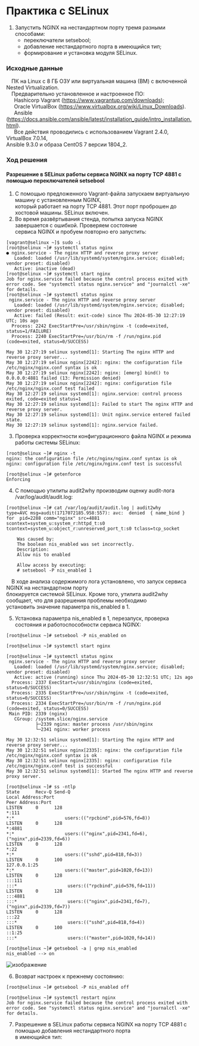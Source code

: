 # Практика с SELinux #
1. Запустить NGINX на нестандартном порту тремя разными способами:
   - переключатели setsebool;
   - добавление нестандартного порта в имеющийся тип;
   - формирование и установка модуля SELinux.
### Исходные данные ###
&ensp;&ensp;ПК на Linux c 8 ГБ ОЗУ или виртуальная машина (ВМ) с включенной Nested Virtualization.<br/>
&ensp;&ensp;Предварительно установленное и настроенное ПО:<br/>
&ensp;&ensp;&ensp;Hashicorp Vagrant (https://www.vagrantup.com/downloads);<br/>
&ensp;&ensp;&ensp;Oracle VirtualBox (https://www.virtualbox.org/wiki/Linux_Downloads).<br/>
&ensp;&ensp;&ensp;Ansible (https://docs.ansible.com/ansible/latest/installation_guide/intro_installation.html).<br/>
&ensp;&ensp;&ensp;Все действия проводились с использованием Vagrant 2.4.0, VirtualBox 7.0.14,<br/> Ansible 9.3.0 и образа CentOS 7 версии 1804_2.<br/> 
### Ход решения ###
#### Разрешение в SELinux работы сервиса NGINX на порту TCP 4881 с помощью переключателей setsebool ####
1. С помощью предложенного Vagrant-файла запускаем виртуальную машину с установленным NGINX,<br/>
который работает на порту TCP 4881. Этот порт проброшен до хостовой машины. SELinux включен.<br/>
2. Во время развёртывания стенда, попытка запуска NGINX завершается с ошибкой. Проверяем состояние <br/>
сервиса NGINX и пробуем повторно его запустить:<br/>
```shell
[vagrant@selinux ~]$ sudo -i
[root@selinux ~]# systemctl status nginx
● nginx.service - The nginx HTTP and reverse proxy server
   Loaded: loaded (/usr/lib/systemd/system/nginx.service; disabled; vendor preset: disabled)
   Active: inactive (dead)
[root@selinux ~]# systemctl start nginx
Job for nginx.service failed because the control process exited with error code. See "systemctl status nginx.service" and "journalctl -xe" for details.
[root@selinux ~]# systemctl status nginx
 nginx.service - The nginx HTTP and reverse proxy server
   Loaded: loaded (/usr/lib/systemd/system/nginx.service; disabled; vendor preset: disabled)
   Active: failed (Result: exit-code) since Thu 2024-05-30 12:27:19 UTC; 10s ago
  Process: 2242 ExecStartPre=/usr/sbin/nginx -t (code=exited, status=1/FAILURE)
  Process: 2240 ExecStartPre=/usr/bin/rm -f /run/nginx.pid (code=exited, status=0/SUCCESS)

May 30 12:27:19 selinux systemd[1]: Starting The nginx HTTP and reverse proxy server...
May 30 12:27:19 selinux nginx[2242]: nginx: the configuration file /etc/nginx/nginx.conf syntax is ok
May 30 12:27:19 selinux nginx[2242]: nginx: [emerg] bind() to 0.0.0.0:4881 failed (13: Permission denied)
May 30 12:27:19 selinux nginx[2242]: nginx: configuration file /etc/nginx/nginx.conf test failed
May 30 12:27:19 selinux systemd[1]: nginx.service: control process exited, code=exited status=1
May 30 12:27:19 selinux systemd[1]: Failed to start The nginx HTTP and reverse proxy server.
May 30 12:27:19 selinux systemd[1]: Unit nginx.service entered failed state.
May 30 12:27:19 selinux systemd[1]: nginx.service failed.
```
3. Проверка корректности конфигурационного файла NGINX и режима работы системы SELinux:<br/>
```shell
[root@selinux ~]# nginx -t
nginx: the configuration file /etc/nginx/nginx.conf syntax is ok
nginx: configuration file /etc/nginx/nginx.conf test is successful

[root@selinux ~]# getenforce
Enforcing
```
4. С помощью утилиты audit2why производим оценку audit-лога /var/log/audit/audit.log:<br/>
```shell
[root@selinux ~]# cat /var/log/audit/audit.log | audit2why
type=AVC msg=audit(1717072185.958:557): avc:  denied  { name_bind } for  pid=2288 comm="nginx" src=4881 scontext=system_u:system_r:httpd_t:s0 tcontext=system_u:object_r:unreserved_port_t:s0 tclass=tcp_socket

	Was caused by:
	The boolean nis_enabled was set incorrectly. 
	Description:
	Allow nis to enabled

	Allow access by executing:
	# setsebool -P nis_enabled 1
```
&ensp;&ensp;В ходе анализа содержимого лога установлено, что запуск сервиса NGINX на нестандартном порту<br/>
блокируется системой SELinux. Кроме того, утилита audit2why сообщает, что для разрешения проблемы необходимо<br/>
установить значение параметра nis_enabled в 1.<br/>

5. Установка параметра nis_enabled в 1, перезапуск, проверка состояния и работоспособности сервиса NGINX:<br/>
```shell
[root@selinux ~]# setsebool -P nis_enabled on

[root@selinux ~]# systemctl start nginx

[root@selinux ~]# systemctl status nginx
 nginx.service - The nginx HTTP and reverse proxy server
   Loaded: loaded (/usr/lib/systemd/system/nginx.service; disabled; vendor preset: disabled)
   Active: active (running) since Thu 2024-05-30 12:32:51 UTC; 12s ago
  Process: 2337 ExecStart=/usr/sbin/nginx (code=exited, status=0/SUCCESS)
  Process: 2335 ExecStartPre=/usr/sbin/nginx -t (code=exited, status=0/SUCCESS)
  Process: 2334 ExecStartPre=/usr/bin/rm -f /run/nginx.pid (code=exited, status=0/SUCCESS)
 Main PID: 2339 (nginx)
   CGroup: /system.slice/nginx.service
           ├─2339 nginx: master process /usr/sbin/nginx
           └─2341 nginx: worker process

May 30 12:32:51 selinux systemd[1]: Starting The nginx HTTP and reverse proxy server...
May 30 12:32:51 selinux nginx[2335]: nginx: the configuration file /etc/nginx/nginx.conf syntax is ok
May 30 12:32:51 selinux nginx[2335]: nginx: configuration file /etc/nginx/nginx.conf test is successful
May 30 12:32:51 selinux systemd[1]: Started The nginx HTTP and reverse proxy server.

[root@selinux ~]# ss -ntlp
State      Recv-Q Send-Q                                                                                             Local Address:Port                                                                                                            Peer Address:Port              
LISTEN     0      128                                                                                                            *:111                                                                                                                        *:*                   users:(("rpcbind",pid=576,fd=8))
LISTEN     0      128                                                                                                            *:4881                                                                                                                       *:*                   users:(("nginx",pid=2341,fd=6),("nginx",pid=2339,fd=6))
LISTEN     0      128                                                                                                            *:22                                                                                                                         *:*                   users:(("sshd",pid=818,fd=3))
LISTEN     0      100                                                                                                    127.0.0.1:25                                                                                                                         *:*                   users:(("master",pid=1020,fd=13))
LISTEN     0      128                                                                                                           :::111                                                                                                                       :::*                   users:(("rpcbind",pid=576,fd=11))
LISTEN     0      128                                                                                                           :::4881                                                                                                                      :::*                   users:(("nginx",pid=2341,fd=7),("nginx",pid=2339,fd=7))
LISTEN     0      128                                                                                                           :::22                                                                                                                        :::*                   users:(("sshd",pid=818,fd=4))
LISTEN     0      100                                                                                                          ::1:25                                                                                                                        :::*                   users:(("master",pid=1020,fd=14))

[root@selinux ~]# getsebool -a | grep nis_enabled
nis_enabled --> on
```
![изображение](https://github.com/DemBeshtau/12_1_DZ/assets/149678567/7ab46b3d-90b0-41dc-9a6d-02099d612a1f)

6. Возврат настроек к прежнему состоянию:<br/>
```shell
[root@selinux ~]# getsebool -P nis_enabled off

[root@selinux ~]# systemctl restart nginx
Job for nginx.service failed because the control process exited with error code. See "systemctl status nginx.service" and "journalctl -xe" for details.
```
7. Разрешение в SELinux работы сервиса NGINX на порту TCP 4881 с помощью добавления нестандартного порта<br/>
в имеющийся тип:<br/>


